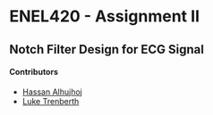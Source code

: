 # ENEL420 - Assignment II
## Notch Filter Design for ECG Signal

#### Contributors
* [Hassan Alhujhoj](https://eng-git.canterbury.ac.nz/haa61)
* [Luke Trenberth](https://eng-git.canterbury.ac.nz/itr28)

